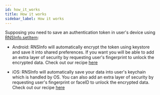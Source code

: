 ```yaml
---
id: how_it_works
title: How it works
sidebar_label: How it works
---
```


Supposing you need to save an authentication token in user's device using [RNSInfo.setItem](setItem):

* Android: RNSInfo will automatically encrypt the token using keystore and save it into shared preferences. If you want you will be able to add an extra layer of security by requesting user's fingerprint to unlock the encrypted data. Check out our recipe [here](protectingWithFingerprint)

* iOS: RNSInfo will automatically save your data into user's keychain which is handled by OS. You can also add an extra layer of security by requesting user's fingerprint or faceID to unlock the encrypted data. Check out our recipe [here](protectingWithFingerprint)